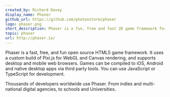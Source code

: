 ```yaml
---
created_by: Richard Davey
display_name: Phaser
github_url: https://github.com/photonstorm/phaser
logo: phaser.png
short_description: Phaser is a fun, free and fast 2D game framework for making HTML5 games for desktop and mobile web browsers, supporting Canvas and WebGL rendering.
topic: phaser
url: http://phaser.io/
---
```

Phaser is a fast, free, and fun open source HTML5 game framework. It uses a custom build of Pixi.js for WebGL and Canvas rendering, and supports desktop and mobile web browsers. Games can be compiled to iOS, Android and native desktop apps via third party tools. You can use JavaScript or TypeScript for development.

Thousands of developers worldwide use Phaser. From indies and multi-national digital agencies, to schools and Universities.
